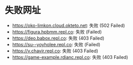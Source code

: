 # 失败网址
- https://oko-limkon.cloud.okteto.net: 失败 (502
Failed)
- https://figura.hpbmm.repl.co: 失败 (Failed)
- https://deo.babox.repl.co: 失败 (403
Failed)
- https://su--yoyholee.repl.co: 失败 (Failed)
- https://v.chavir.repl.co: 失败 (403
Failed)
- https://game-example.rdianc.repl.co: 失败 (403
Failed)
